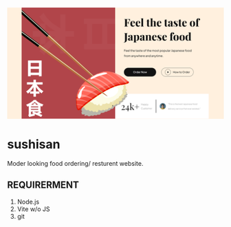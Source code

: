 ![ALT representaion](https://github.com/ARSHAD023/sushisan/blob/main/public/shushi-san.png)


# sushisan
Moder looking food ordering/ resturent website.

## REQUIRERMENT
1. Node.js
2. Vite w/o JS
3. git


